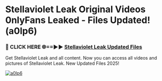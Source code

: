 # Stellaviolet Leak Original Videos 0nlyFans Leaked - Files Updated! (a0lp6)

<h3>🔴 CLICK HERE 🌐==►► <a href="https://tinyurl.com/2m67pmp6" rel="nofollow">Stellaviolet Leak Updated Files</a></h3>

Get Stellaviolet Leak and all content. Now you can access all videos and pictures of Stellaviolet Leak. New Updated Files 2025!

[![a0lp6](https://i.imgur.com/H4QAA4z.gif)](https://tinyurl.com/2m67pmp6)